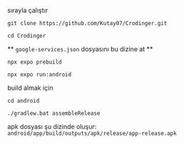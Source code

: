 sırayla çalıştır

```
git clone https://github.com/Kutay07/Crodinger.git
```

```
cd Crodinger
```

** `google-services.json` dosyasını bu dizine at **

```
npx expo prebuild
```

```
npx expo run:android
```	

build almak için 

```
cd android
```

```
./gradlew.bat assembleRelease
```

apk dosyası şu dizinde oluşur: `android/app/build/outputs/apk/release/app-release.apk`


